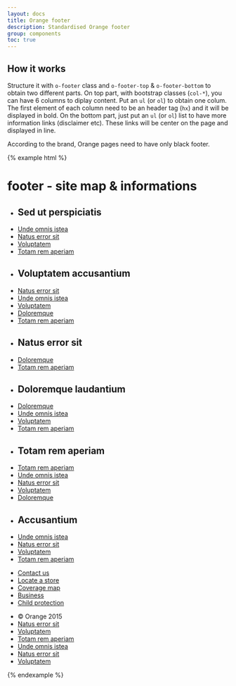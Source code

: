```yaml
---
layout: docs
title: Orange footer
description: Standardised Orange footer
group: components
toc: true
---
```


## How it works

Structure it with `o-footer` class and `o-footer-top` & `o-footer-bottom` to obtain two different parts. On top part, with bootstrap classes (`col-*`), you can have 6 columns to diplay content. Put an `ul` (or `ol`) to obtain one colum. The first element of each column need to be an header tag (`hx`) and it will be displayed in bold. On the bottom part, just put an `ul` (or `ol`) list to have more information links (disclaimer etc). These links will be center on the page and displayed in line.

According to the brand, Orange pages need to have only black footer.

{% example html %}
<footer class="navbar" role="contentinfo">
    <div class="container-fluid">
          <div class="o-footer col-12">
              <h1 class="sr-only">footer - site map & informations</h1>
              <div class="container-fluid o-footer-top">
                  <div class="row">
                      <div class="col-lg-2 col-md-2 col-sm-6 col-12">
                          <ul>
                              <li><h2>Sed ut perspiciatis</h2></li>
                              <li><a href="#">Unde omnis istea</a></li>
                              <li><a href="#">Natus error sit</a></li>
                              <li><a href="#">Voluptatem</a></li>
                              <li><a href="#">Totam rem aperiam</a></li>
                          </ul>
                      </div>
                      <div class="col-lg-2 col-md-2 col-sm-6 col-12">
                          <ul>
                              <li><h2>Voluptatem accusantium</h2></li>
                              <li><a href="#">Natus error sit</a></li>
                              <li><a href="#">Unde omnis istea</a></li>
                              <li><a href="#">Voluptatem</a></li>
                              <li><a href="#">Doloremque</a></li>
                              <li><a href="#">Totam rem aperiam</a></li>
                          </ul>
                      </div>
                      <div class="col-lg-2 col-md-2 col-sm-6 col-12">
                          <ul>
                              <li><h2>Natus error sit</h2></li>
                              <li><a href="#">Doloremque</a></li>
                              <li><a href="#">Totam rem aperiam</a></li>
                          </ul>
                      </div>
                      <div class="col-lg-2 col-md-2 col-sm-6 col-12">
                          <ul>
                              <li><h2>Doloremque laudantium</h2></li>
                              <li><a href="#">Doloremque</a></li>
                              <li><a href="#">Unde omnis istea</a></li>
                              <li><a href="#">Voluptatem</a></li>
                              <li><a href="#">Totam rem aperiam</a></li>
                          </ul>
                      </div>
                      <div class="col-lg-2 col-md-2 col-sm-6 col-12">
                          <ul>
                              <li><h2>Totam rem aperiam</h2></li>
                              <li><a href="#">Totam rem aperiam</a></li>
                              <li><a href="#">Unde omnis istea</a></li>
                              <li><a href="#">Natus error sit</a></li>
                              <li><a href="#">Voluptatem</a></li>
                              <li><a href="#">Doloremque</a></li>
                          </ul>
                      </div>
                      <div class="col-lg-2 col-md-2 col-sm-6 col-12">
                          <ul>
                              <li><h2>Accusantium</h2></li>
                              <li><a href="#">Unde omnis istea</a></li>
                              <li><a href="#">Natus error sit</a></li>
                              <li><a href="#">Voluptatem</a></li>
                              <li><a href="#">Totam rem aperiam</a></li>
                          </ul>
                      </div>
                  </div>
                  <div class="row">
                      <div class="col-12">
                          <ul class="navbar-nav">
                              <li><a href="#">Contact us</a></li>
                              <li><a href="#"><span class="icon-location-pin-compass" aria-hidden="true"></span>Locate a store</a></li>
                              <li><a href="#">Coverage map</a></li>
                              <li><a href="#">Business</a></li>
                              <li><a href="#">Child protection</a></li>
                          </ul>
                      </div>
                  </div>
              </div>
              <div class="o-footer-bottom">
                  <ul>
                      <li>© Orange 2015</li>
                      <li><a href="#">Natus error sit</a></li>
                      <li><a href="#">Voluptatem</a></li>
                      <li><a href="#">Totam rem aperiam</a></li>
                      <li><a href="#">Unde omnis istea</a></li>
                      <li><a href="#">Natus error sit</a></li>
                      <li><a href="#">Voluptatem</a></li>
                  </ul>
              </div>
        </div>
    </div>
</footer>
{% endexample %}